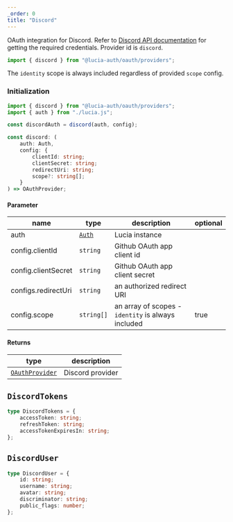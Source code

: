 ```yaml
---
_order: 0
title: "Discord"
---
```


OAuth integration for Discord. Refer to [Discord API documentation](https://discord.com/developers/docs/getting-started) for getting the required credentials. Provider id is `discord`.

```ts
import { discord } from "@lucia-auth/oauth/providers";
```

The `identity` scope is always included regardless of provided `scope` config.

### Initialization

```ts
import { discord } from "@lucia-auth/oauth/providers";
import { auth } from "./lucia.js";

const discordAuth = discord(auth, config);
```

```ts
const discord: (
	auth: Auth,
	config: {
		clientId: string;
		clientSecret: string;
		redirectUri: string;
		scope?: string[];
	}
) => OAuthProvider;
```

#### Parameter

| name                | type                          | description                                        | optional |
| ------------------- | ----------------------------- | -------------------------------------------------- | -------- |
| auth                | [`Auth`](/reference/api/auth) | Lucia instance                                     |          |
| config.clientId     | `string`                      | Github OAuth app client id                         |          |
| config.clientSecret | `string`                      | Github OAuth app client secret                     |          |
| configs.redirectUri | `string`                      | an authorized redirect URI                         |          |
| config.scope        | `string[]`                    | an array of scopes - `identity` is always included | true     |

#### Returns

| type                                                           | description      |
| -------------------------------------------------------------- | ---------------- |
| [`OAuthProvider`](/oauth/reference/provider-api#oauthprovider) | Discord provider |

## `DiscordTokens`

```ts
type DiscordTokens = {
	accessToken: string;
	refreshToken: string;
	accessTokenExpiresIn: string;
};
```

## `DiscordUser`

```ts
type DiscordUser = {
	id: string;
	username: string;
	avatar: string;
	discriminator: string;
	public_flags: number;
};
```
